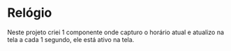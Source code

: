 # Relógio

Neste projeto criei 1 componente onde capturo o horário atual e atualizo na tela a cada 1 segundo, ele está ativo na tela.